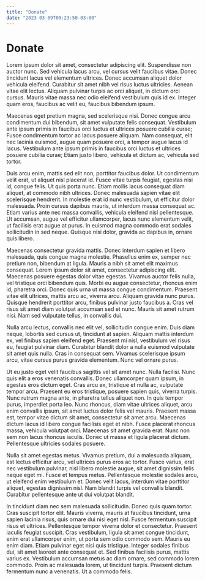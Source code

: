 ```yaml
---
title: "Donate"
date: "2023-03-09T00:23:50-03:00"
---
```


# Donate

Lorem ipsum dolor sit amet, consectetur adipiscing elit. Suspendisse non auctor nunc. Sed vehicula lacus arcu, vel cursus velit faucibus vitae. Donec tincidunt lacus vel elementum ultrices. Donec accumsan aliquet dolor vehicula eleifend. Curabitur sit amet nibh vel risus luctus ultricies. Aenean vitae elit lectus. Aliquam pulvinar turpis ac orci aliquet, in dictum orci cursus. Mauris vitae massa nec odio eleifend vestibulum quis id ex. Integer quam eros, faucibus ac velit eu, faucibus bibendum ipsum.

Maecenas eget pretium magna, sed scelerisque nisi. Donec congue arcu condimentum dui bibendum, sit amet vulputate felis consequat. Vestibulum ante ipsum primis in faucibus orci luctus et ultrices posuere cubilia curae; Fusce condimentum tortor ac lacus posuere aliquam. Nam consequat, elit nec lacinia euismod, augue quam posuere orci, a tempor augue lacus id lacus. Vestibulum ante ipsum primis in faucibus orci luctus et ultrices posuere cubilia curae; Etiam justo libero, vehicula et dictum ac, vehicula sed tortor.

Duis arcu enim, mattis sed elit non, porttitor faucibus dolor. Ut condimentum velit erat, ut aliquet nisl placerat id. Fusce vitae turpis feugiat, egestas nisi id, congue felis. Ut quis porta nunc. Etiam mollis lacus consequat diam aliquet, at commodo nibh ultrices. Donec malesuada sapien vitae elit scelerisque hendrerit. In molestie erat id nunc vestibulum, ut efficitur dolor malesuada. Proin cursus dapibus mauris, ut interdum massa consequat ac. Etiam varius ante nec massa convallis, vehicula eleifend nisl pellentesque. Ut accumsan, augue vel efficitur ullamcorper, lacus nunc elementum velit, ut facilisis erat augue at purus. In euismod magna commodo erat sodales sollicitudin in sed neque. Quisque nisi dolor, gravida ac dapibus in, ornare quis libero.

Maecenas consectetur gravida mattis. Donec interdum sapien et libero malesuada, quis congue magna molestie. Phasellus enim ex, semper nec pretium non, bibendum at ligula. Mauris a nibh sit amet elit maximus consequat. Lorem ipsum dolor sit amet, consectetur adipiscing elit. Maecenas posuere egestas dolor vitae egestas. Vivamus auctor felis nulla, vel tristique orci bibendum quis. Morbi eu augue consectetur, rhoncus enim id, pharetra orci. Donec quis urna ut massa congue condimentum. Praesent vitae elit ultrices, mattis arcu ac, viverra arcu. Aliquam gravida nunc purus. Quisque hendrerit porttitor arcu, finibus pulvinar justo faucibus a. Cras vel risus sit amet diam volutpat accumsan sed et nunc. Mauris sit amet rutrum nisi. Nam sed vulputate tellus, in convallis dui.

Nulla arcu lectus, convallis nec elit vel, sollicitudin congue enim. Duis diam neque, lobortis sed cursus ut, tincidunt at sapien. Aliquam mattis interdum ex, vel finibus sapien eleifend eget. Praesent mi nisl, vestibulum vel risus eu, feugiat pulvinar diam. Curabitur blandit dolor a nulla euismod vulputate sit amet quis nulla. Cras in consequat sem. Vivamus scelerisque ipsum arcu, vitae cursus purus gravida elementum. Nunc vel ornare purus.

Ut eu justo eget velit faucibus sagittis vel sit amet nunc. Nulla facilisi. Nunc quis elit a eros venenatis convallis. Donec ullamcorper quam ipsum, in egestas eros dictum eget. Cras arcu ex, tristique et nulla ac, vulputate tempor arcu. Praesent eu eros tristique, posuere sapien quis, viverra turpis. Nunc rutrum magna ante, in pharetra tellus aliquet non. In quis tempor purus, imperdiet porta leo. Nunc rhoncus, diam vitae ultrices aliquet, arcu enim convallis ipsum, sit amet luctus dolor felis vel mauris. Praesent massa est, tempor vitae dictum sit amet, consectetur sit amet arcu. Maecenas dictum lacus id libero congue facilisis eget et nibh. Fusce placerat rhoncus massa, vehicula volutpat orci. Maecenas sit amet gravida erat. Nunc non sem non lacus rhoncus iaculis. Donec ut massa et ligula placerat dictum. Pellentesque ultricies sodales posuere.

Nulla sit amet egestas metus. Vivamus pretium, dui a malesuada aliquam, est lectus efficitur arcu, vel ultrices purus eros ac tortor. Fusce varius, erat nec vestibulum pulvinar, nisl libero molestie augue, sit amet dignissim felis neque eget mi. Fusce et tempus metus. Pellentesque molestie sodales arcu, ut eleifend enim vestibulum et. Donec velit lacus, interdum vitae porttitor aliquet, egestas dignissim nisl. Nam blandit turpis vel convallis blandit. Curabitur pellentesque ante ut dui volutpat blandit.

In tincidunt diam nec sem malesuada sollicitudin. Donec quis quam tortor. Cras suscipit tortor elit. Mauris viverra, mauris at faucibus tincidunt, urna sapien lacinia risus, quis ornare dui nisi eget nisl. Fusce fermentum suscipit risus et ultrices. Pellentesque tempor viverra dolor et consectetur. Praesent iaculis feugiat suscipit. Cras vestibulum, ligula sit amet congue tincidunt, enim erat ullamcorper enim, ut porta sem odio commodo sem. Mauris eu enim diam. Etiam pulvinar eget nisi quis tristique. Integer sodales finibus dui, sit amet laoreet ante consequat et. Sed finibus facilisis purus, mattis varius ex. Vestibulum accumsan metus ac diam ornare, sed commodo lorem commodo. Proin ac malesuada lorem, ut tincidunt turpis. Praesent dictum fermentum nunc a venenatis. Ut a commodo felis.
